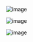 ![image](https://user-images.githubusercontent.com/60442877/234155146-0312c4c0-b707-450a-a141-7836302d5e22.png)

![image](https://user-images.githubusercontent.com/60442877/234155177-a9d46550-ec9d-4a82-94fc-4374cdb1d36d.png)

![image](https://user-images.githubusercontent.com/60442877/234155289-95d793db-ad88-4550-94ec-1b9610bad10e.png)
